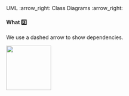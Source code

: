 <div id="path">UML :arrow_right: Class Diagrams :arrow_right:</div>

<div id="title">

#### What :three:

</div>

<div id="body">

We use a dashed arrow to show dependencies.

<img src="{{baseUrl}}/uml/classDiagrams/dependencies/what/images/notation.png" height="120" />
<p/>

</div>

<div id="extras">
</div>

</div>
